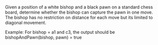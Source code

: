 Given a position of a white bishop and a black pawn on a standard chess board, determine whether the bishop can capture the pawn in one move. The bishop has no restriction on distance for each move but its limited to diagonal movement.

Example:
For bishop = a1 and c3, the output should be bishopAndPawn(bishop, pawn) = true
